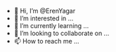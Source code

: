 - 👋 Hi, I’m @ErenYagar
- 👀 I’m interested in ...
- 🌱 I’m currently learning ...
- 💞️ I’m looking to collaborate on ...
- 📫 How to reach me ...

<!---
ErenYagar/ErenYagar is a ✨ special ✨ repository because its `README.md` (this file) appears on your GitHub profile.
You can click the Preview link to take a look at your changes.
--->
